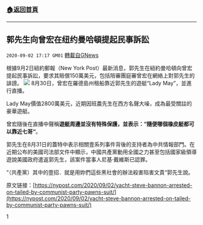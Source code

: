 ###  [:house:返回首頁](https://github.com/ourhimalayas/txt)
---

## 郭先生向曾宏在纽约曼哈頓提起民事訴訟
`2020-09-02 17:17 GM01` [轉載自GNews](https://gnews.org/zh-hant/330755/)

根據9月2日紐約郵報（New York Post）最新消息，郭先生在紐約曼哈頓向曾宏提起民事訴訟，要求其賠償150萬美元，包括陪審團庭審曾宏在網絡上對郭先生的誹謗。
![](https://s3.amazonaws.com/gnews-media-offload/wp-content/uploads/2020/09/02165239/%E6%88%AA%E5%B1%8F2020-09-02-%E4%B8%8B%E5%8D%889.52.22.png)
8月30日，曾宏在羅德島州租船靠近郭先生的遊艇“Lady May”，並進行直播。

Lady May價值2800萬美元，近期因班農先生在西方名聲大噪，成為最受關註的豪華遊艇。

曾宏隨後在直播中聲稱**遊艇周邊並沒有特殊保護，並表示：“隨便哪個橡皮艇都可以靠近七哥“**。

郭先生在8月31日的蓋特中表示相關壹系列事件背後的支持者為中共情報部門。在近期公布的美國司法部文件中顯示，中國共產黨動用全國之力甚至包括國家級領導遊說美國政府遣返郭先生，該案件當事人尼基·戴維斯已認罪。

“（共產黨）其中的壹招．就是用妳們這些黑社會的辦法殺害陷害文貴“郭先生說。

原文链接：[https://nypost.com/2020/09/02/yacht-steve-bannon-arrested-on-tailed-by-communist-party-pawns-suit/](https://nypost.com/2020/09/02/yacht-steve-bannon-arrested-on-tailed-by-communist-party-pawns-suit/)

1
